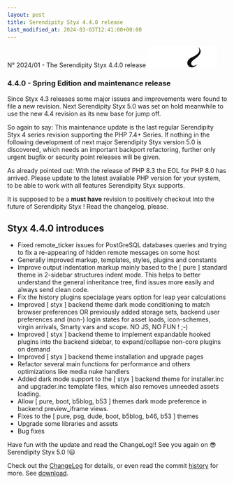 ```yaml
---
layout: post
title: Serendipity Styx 4.4.0 release
last_modified_at: 2024-03-03T12:41:00+00:00
---
```


N° 2024/01 - The Serendipity Styx 4.4.0 release <img class="php8" src="/i/b/logo_php8_3.svg" alt="php8.3" width="160" height="48">

### 4.4.0 - Spring Edition and maintenance release

Since Styx 4.3 releases some major issues and improvements were found to file a new revision. Next Serendipity Styx 5.0 was set on hold meanwhile to use the new 4.4 revision as its new base for jump off.

So again to say: This maintenance update is the last regular Serendipity Styx 4 series revision supporting the PHP 7.4+ Series. If nothing in the following development of next major Serendipity Styx version 5.0 is discovered, which needs an important backport refactoring, further only urgent bugfix or security point releases will be given.

As already pointed out: With the release of PHP 8.3 the EOL for PHP 8.0 has arrived. Please update to the latest available PHP version for your system, to be able to work with all features Serendipity Styx supports.

It is supposed to be a **must have** revision to positively checkout into the future of Serendipity Styx ! Read the changelog, please.

## Styx 4.4.0 introduces

  - Fixed remote_ticker issues for PostGreSQL databases queries and trying to fix a re-appearing of hidden remote messages on some host
  - Generally improved markup, templates, styles, plugins and constants
  - Improve output indentation markup mainly based to the [ pure ] standard theme in 2-sidebar structures indent mode. This helps to better understand the general inheritance tree, find issues more easily and always send clean code.
  - Fix the history plugins specialage years option for leap year calculations
  - Improved [ styx ] backend theme dark mode conditioning to match browser preferences OR previously added storage sets, backend user preferences and (non-) login states for asset loads, icon-schemes, virgin arrivals, Smarty vars and scope. NO JS, NO FUN ! ;-)
  - Improved [ styx ] backend theme to implement expandable hooked plugins into the backend sidebar, to expand/collapse non-core plugins on demand
  - Improved [ styx ] backend theme installation and upgrade pages
  - Refactor several main functions for performance and others optimizations like media nuke handlers
  - Added dark mode support to the [ styx ] backend theme for installer.inc and upgrader.inc template files, which also removes unneeded assets loading.
  - Allow [ pure, boot, b5blog, b53 ] themes dark mode preference in backend preview_iframe views.
  - Fixes to the [ pure, psg, dude, boot, b5blog, b46, b53 ] themes
  - Upgrade some libraries and assets
  - Bug fixes

Have fun with the update and read the ChangeLog!! See you again on 😎 Serendipity Styx 5.0 !😃

Check out the [ChangeLog](https://github.com/ophian/styx/blob/4.4.0/docs/NEWS) for details, or even read the commit [history](https://github.com/ophian/styx/commits/4.4.0) for more. See [download](https://github.com/ophian/styx/releases/tag/4.4.0).

